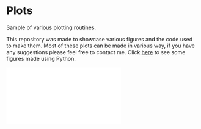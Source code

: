 # Plots
Sample of various plotting routines.

This repository was made to showcase various figures and the code used to make them.  Most of these plots can be made in various way, if you have any suggestions please feel free to contact me. Click [here](https://github.com/cmutnik/plots/tree/master/Python) to see some figures made using Python.

![pdf](github-git-cheat-sheet.pdf)
